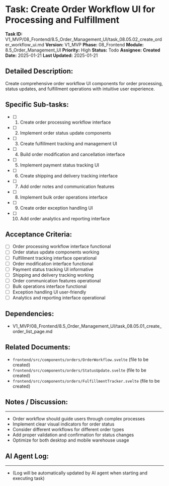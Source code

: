 # Task: Create Order Workflow UI for Processing and Fulfillment

**Task ID:** V1_MVP/08_Frontend/8.5_Order_Management_UI/task_08.05.02_create_order_workflow_ui.md
**Version:** V1_MVP
**Phase:** 08_Frontend
**Module:** 8.5_Order_Management_UI
**Priority:** High
**Status:** Todo
**Assignee:**
**Created Date:** 2025-01-21
**Last Updated:** 2025-01-21

## Detailed Description:
Create comprehensive order workflow UI components for order processing, status updates, and fulfillment operations with intuitive user experience.

## Specific Sub-tasks:
- [ ] 1. Create order processing workflow interface
- [ ] 2. Implement order status update components
- [ ] 3. Create fulfillment tracking and management UI
- [ ] 4. Build order modification and cancellation interface
- [ ] 5. Implement payment status tracking UI
- [ ] 6. Create shipping and delivery tracking interface
- [ ] 7. Add order notes and communication features
- [ ] 8. Implement bulk order operations interface
- [ ] 9. Create order exception handling UI
- [ ] 10. Add order analytics and reporting interface

## Acceptance Criteria:
- [ ] Order processing workflow interface functional
- [ ] Order status update components working
- [ ] Fulfillment tracking interface operational
- [ ] Order modification interface functional
- [ ] Payment status tracking UI informative
- [ ] Shipping and delivery tracking working
- [ ] Order communication features operational
- [ ] Bulk operations interface functional
- [ ] Exception handling UI user-friendly
- [ ] Analytics and reporting interface operational

## Dependencies:
- V1_MVP/08_Frontend/8.5_Order_Management_UI/task_08.05.01_create_order_list_page.md

## Related Documents:
- `frontend/src/components/orders/OrderWorkflow.svelte` (file to be created)
- `frontend/src/components/orders/StatusUpdate.svelte` (file to be created)
- `frontend/src/components/orders/FulfillmentTracker.svelte` (file to be created)

## Notes / Discussion:
---
* Order workflow should guide users through complex processes
* Implement clear visual indicators for order status
* Consider different workflows for different order types
* Add proper validation and confirmation for status changes
* Optimize for both desktop and mobile warehouse usage

## AI Agent Log:
---
* (Log will be automatically updated by AI agent when starting and executing task)